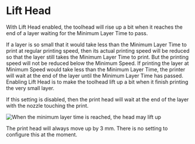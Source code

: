 Lift Head
====
With Lift Head enabled, the toolhead will rise up a bit when it reaches the end of a layer waiting for the Minimum Layer Time to pass.

If a layer is so small that it would take less than the Minimum Layer Time to print at regular printing speed, then its actual printing speed will be reduced so that the layer still takes the Minimum Layer Time to print. But the printing speed will not be reduced below the Minimum Speed. If printing the layer at Minimum Speed would take less than the Minimum Layer Time, the printer will wait at the end of the layer until the Minimum Layer Time has passed. Enabling Lift Head is to make the toolhead lift up a bit when it finish printing the very small layer.

If this setting is disabled, then the print head will wait at the end of the layer with the nozzle touching the print.

![When the minimum layer time is reached, the head may lift up](../images/cool_fan_speed.svg)

The print head will always move up by 3 mm. There is no setting to configure this at the moment.